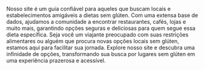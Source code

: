 Nosso site é um guia confiável para aqueles que buscam locais e estabelecimentos amigáveis ​​a dietas sem glúten. Com uma extensa base de dados, ajudamos a comunidade a encontrar restaurantes, cafés, lojas e muito mais, garantindo opções seguras e deliciosas para quem segue essa dieta específica. Seja você um viajante preocupado com suas restrições alimentares ou alguém que procura novas opções locais sem glúten, estamos aqui para facilitar sua jornada. Explore nosso site e descubra uma infinidade de opções, transformando sua busca por lugares sem glúten em uma experiência prazerosa e acessível.